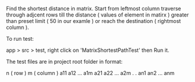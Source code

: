 Find the shortest distance in matrix.  Start from leftmost column traverse through adjcent rows
till the distance ( values of element in matirx ) greater than preset limit ( 50 in our examle )
or reach the destination ( rightmost column ).

To run test:

app > src > test, right click on 'MatrixShortestPathTest' then Run it.

The test files are in project root folder in format:

n ( row )
m ( column )
a11 a12 ... a1m
a21 a22 ... a2m
.
.
an1 an2 ... anm

